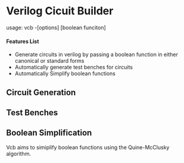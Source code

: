 # Verilog Cicuit Builder
usage: vcb -[options] [boolean funciton]

#### Features List
* Generate circuits in verilog by passing a boolean function in either canonical or standard forms
* Automatically generate test benches for circuits
* Automatically Simplify boolean functions

## Circuit Generation

## Test Benches

## Boolean Simplification
Vcb aims to simiplify boolean functions using the Quine-McClusky algorithm.
